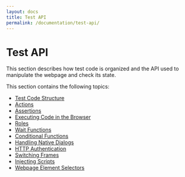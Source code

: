 ```yaml
---
layout: docs
title: Test API
permalink: /documentation/test-api/
---
```

# Test API

This section describes how test code is organized and the API used to manipulate the webpage and check its state.

This section contains the following topics:

* [Test Code Structure](test-code-structure.md)
* [Actions](actions.md)
* [Assertions](assertions.md)
* [Executing Code in the Browser](executing-code-in-the-browser/index.md)
* [Roles](roles.md)
* [Wait Functions](wait-functions.md)
* [Conditional Functions](conditional-functions.md)
* [Handling Native Dialogs](handling-native-dialogs.md)
* [HTTP Authentication](http-authentication.md)
* [Switching Frames](switching-frames.md)
* [Injecting Scripts](injecting-scripts.md)
* [Webpage Element Selectors](webpage-element-selectors.md)